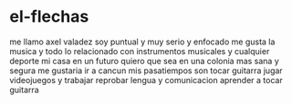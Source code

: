 # el-flechas
me llamo axel valadez soy puntual y muy serio y enfocado 
me gusta la musica y todo lo relacionado con instrumentos musicales y cualquier deporte 
mi casa en un futuro quiero que sea en una colonia mas sana y segura
me gustaria ir a cancun
mis pasatiempos son tocar guitarra jugar videojuegos y trabajar
reprobar lengua y comunicacion
aprender a tocar guitarra
